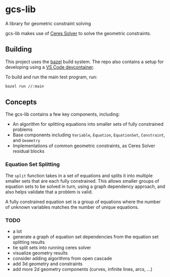 # gcs-lib

A library for geometric constraint solving

gcs-lib makes use of [Ceres Solver](http://ceres-solver.org/) to solve the geometric
constraints.

## Building

This project uses the [bazel](https://bazel.build/) build system. The repo also contains
a setup for developing using a [VS Code devcontainer](https://code.visualstudio.com/docs/remote/create-dev-container).

To build and run the main test program, run:

```bash
bazel run //:main
```

## Concepts

The gcs-lib contains a few key components, including:

- An algorithm for splitting equations into smaller sets of fully constrained problems
- Base components including `Variable`, `Equation`, `EquationSet`, `Constraint`, and `Geometry`
- Implementations of common geometric constraints, as Ceres Solver residual blocks

### Equation Set Splitting

The `split` function takes in a set of equations and splits it into multiple smaller sets
that are each fully constrained. This allows smaller groups of equation sets to be solved
in turn, using a graph dependency approach, and also helps validate that a problem is valid.

A fully constrained equation set is a group of equations where the number of unknown variables
matches the number of unique equations.

### TODO

- a lot
- generate a graph of equation set dependencies from the equation set splitting results
- tie split sets into running ceres solver
- visualize geometry results
- consider adding algorithms from open cascade
- add 3d geometry and constraints
- add more 2d geometry components (curves, infinite lines, arcs, ...)
